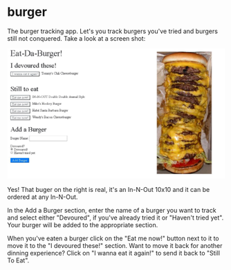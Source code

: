 # burger
The burger tracking app. Let's you track burgers you've tried and burgers still not conquered. Take a look at a screen shot:

![image](./public/assets/img/Burger_Tracker.jpg)

Yes! That buger on the right is real, it's an In-N-Out 10x10 and it can be ordered at any In-N-Out.

In the Add a Burger section, enter the name of a burger you want to track and select either "Devoured", if you've already tried it or "Haven't tried yet". Your burger will be added to the appropriate section.

When you've eaten a burger click on the "Eat me now!" button next to it to move it to the "I devoured these!" section. Want to move it back for another dinning experience? Click on "I wanna eat it again!" to send it back to "Still To Eat".